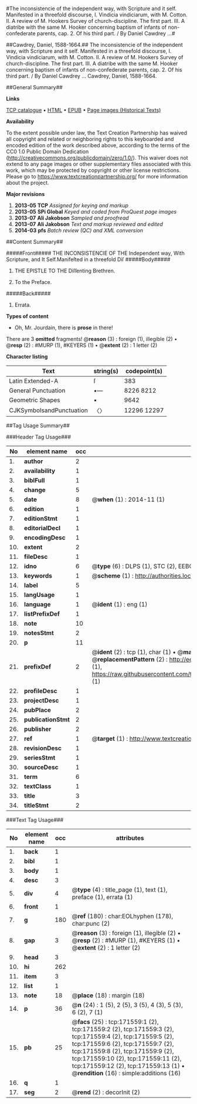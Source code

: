 #The inconsistencie of the independent way, with Scripture and it self. Manifested in a threefold discourse, I. Vindicia vindiciarum, with M. Cotton. II. A review of M. Hookers Survey of church-discipline. The first part. III. A diatribe with the same M. Hooker concerning baptism of infants of non-confederate parents, cap. 2. Of his third part. / By Daniel Cawdrey ...#

##Cawdrey, Daniel, 1588-1664.##
The inconsistencie of the independent way, with Scripture and it self. Manifested in a threefold discourse, I. Vindicia vindiciarum, with M. Cotton. II. A review of M. Hookers Survey of church-discipline. The first part. III. A diatribe with the same M. Hooker concerning baptism of infants of non-confederate parents, cap. 2. Of his third part. / By Daniel Cawdrey ...
Cawdrey, Daniel, 1588-1664.

##General Summary##

**Links**

[TCP catalogue](http://www.ota.ox.ac.uk/tcp/)  • 
[HTML](http://tei.it.ox.ac.uk/tcp/Texts-HTML/free/A78/A78425.html)  • 
[EPUB](http://tei.it.ox.ac.uk/tcp/Texts-EPUB/free/A78/A78425.epub) • 
[Page images (Historical Texts)](https://historicaltexts.jisc.ac.uk/eebo-12264390e)

**Availability**

To the extent possible under law, the Text Creation Partnership has waived all copyright and related or neighboring rights to this keyboarded and encoded edition of the work described above, according to the terms of the CC0 1.0 Public Domain Dedication (http://creativecommons.org/publicdomain/zero/1.0/). This waiver does not extend to any page images or other supplementary files associated with this work, which may be protected by copyright or other license restrictions. Please go to https://www.textcreationpartnership.org/ for more information about the project.

**Major revisions**

1. __2013-05__ __TCP__ *Assigned for keying and markup*
1. __2013-05__ __SPi Global__ *Keyed and coded from ProQuest page images*
1. __2013-07__ __Ali Jakobson__ *Sampled and proofread*
1. __2013-07__ __Ali Jakobson__ *Text and markup reviewed and edited*
1. __2014-03__ __pfs__ *Batch review (QC) and XML conversion*

##Content Summary##

#####Front#####
THE INCONSISTENCIE OF THE Independent way, With Scripture, and It Self.Manifeſted in a threefold Diſ
#####Body#####

1. THE EPISTLE TO THE Diſſenting Brethren.

1. To the Preface.

#####Back#####

1. Errata.

**Types of content**

  * Oh, Mr. Jourdain, there is **prose** in there!

There are 3 **omitted** fragments! 
 @__reason__ (3) : foreign (1), illegible (2)  •  @__resp__ (2) : #MURP (1), #KEYERS (1)  •  @__extent__ (2) : 1 letter (2)

**Character listing**


|Text|string(s)|codepoint(s)|
|---|---|---|
|Latin Extended-A|ſ|383|
|General Punctuation|•—|8226 8212|
|Geometric Shapes|▪|9642|
|CJKSymbolsandPunctuation|〈〉|12296 12297|

##Tag Usage Summary##

###Header Tag Usage###

|No|element name|occ|attributes|
|---|---|---|---|
|1.|__author__|2||
|2.|__availability__|1||
|3.|__biblFull__|1||
|4.|__change__|5||
|5.|__date__|8| @__when__ (1) : 2014-11 (1)|
|6.|__edition__|1||
|7.|__editionStmt__|1||
|8.|__editorialDecl__|1||
|9.|__encodingDesc__|1||
|10.|__extent__|2||
|11.|__fileDesc__|1||
|12.|__idno__|6| @__type__ (6) : DLPS (1), STC (2), EEBO-CITATION (1), OCLC (1), VID (1)|
|13.|__keywords__|1| @__scheme__ (1) : http://authorities.loc.gov/ (1)|
|14.|__label__|5||
|15.|__langUsage__|1||
|16.|__language__|1| @__ident__ (1) : eng (1)|
|17.|__listPrefixDef__|1||
|18.|__note__|10||
|19.|__notesStmt__|2||
|20.|__p__|11||
|21.|__prefixDef__|2| @__ident__ (2) : tcp (1), char (1)  •  @__matchPattern__ (2) : ([0-9\-]+):([0-9IVX]+) (1), (.+) (1)  •  @__replacementPattern__ (2) : http://eebo.chadwyck.com/downloadtiff?vid=$1&page=$2 (1), https://raw.githubusercontent.com/textcreationpartnership/Texts/master/tcpchars.xml#$1 (1)|
|22.|__profileDesc__|1||
|23.|__projectDesc__|1||
|24.|__pubPlace__|2||
|25.|__publicationStmt__|2||
|26.|__publisher__|2||
|27.|__ref__|1| @__target__ (1) : http://www.textcreationpartnership.org/docs/. (1)|
|28.|__revisionDesc__|1||
|29.|__seriesStmt__|1||
|30.|__sourceDesc__|1||
|31.|__term__|6||
|32.|__textClass__|1||
|33.|__title__|3||
|34.|__titleStmt__|2||


###Text Tag Usage###

|No|element name|occ|attributes|
|---|---|---|---|
|1.|__back__|1||
|2.|__bibl__|1||
|3.|__body__|1||
|4.|__desc__|3||
|5.|__div__|4| @__type__ (4) : title_page (1), text (1), preface (1), errata (1)|
|6.|__front__|1||
|7.|__g__|180| @__ref__ (180) : char:EOLhyphen (178), char:punc (2)|
|8.|__gap__|3| @__reason__ (3) : foreign (1), illegible (2)  •  @__resp__ (2) : #MURP (1), #KEYERS (1)  •  @__extent__ (2) : 1 letter (2)|
|9.|__head__|3||
|10.|__hi__|262||
|11.|__item__|3||
|12.|__list__|1||
|13.|__note__|18| @__place__ (18) : margin (18)|
|14.|__p__|36| @__n__ (24) : 1 (5), 2 (5), 3 (5), 4 (3), 5 (3), 6 (2), 7 (1)|
|15.|__pb__|25| @__facs__ (25) : tcp:171559:1 (2), tcp:171559:2 (2), tcp:171559:3 (2), tcp:171559:4 (2), tcp:171559:5 (2), tcp:171559:6 (2), tcp:171559:7 (2), tcp:171559:8 (2), tcp:171559:9 (2), tcp:171559:10 (2), tcp:171559:11 (2), tcp:171559:12 (2), tcp:171559:13 (1)  •  @__rendition__ (16) : simple:additions (16)|
|16.|__q__|1||
|17.|__seg__|2| @__rend__ (2) : decorInit (2)|
